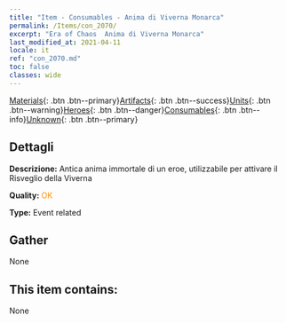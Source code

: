 ```yaml
---
title: "Item - Consumables - Anima di Viverna Monarca"
permalink: /Items/con_2070/
excerpt: "Era of Chaos  Anima di Viverna Monarca"
last_modified_at: 2021-04-11
locale: it
ref: "con_2070.md"
toc: false
classes: wide
---
```

 [Materials](/it/Items/){: .btn .btn--primary}[Artifacts](/it/Items/Artifacts/){: .btn .btn--success}[Units](/it/Items/Units/){: .btn .btn--warning}[Heroes](/it/Items/Heroes/){: .btn .btn--danger}[Consumables](/it/Items/Consumables/){: .btn .btn--info}[Unknown](/it/Items/Unknown/){: .btn .btn--primary}

## Dettagli
 **Descrizione:** Antica anima immortale di un eroe, utilizzabile per attivare il Risveglio della Viverna

 **Quality:** <span style="color: #FF8C00">OK</span>

 **Type:** Event related

## Gather

  None

## This item contains:

  None


